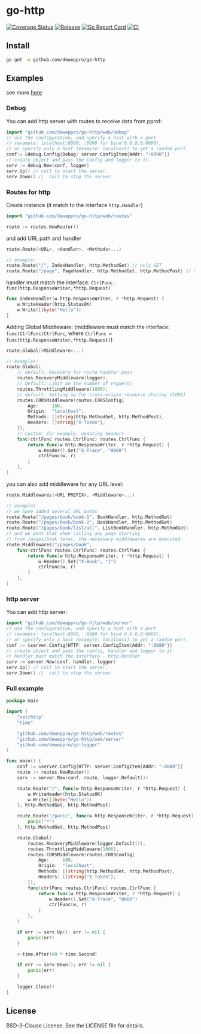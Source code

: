# go-http

[![Coverage Status](https://coveralls.io/repos/github/deweppro/go-http/badge.svg?branch=master)](https://coveralls.io/github/deweppro/go-http?branch=master)
[![Release](https://img.shields.io/github/release/deweppro/go-http.svg?style=flat-square)](https://github.com/deweppro/go-http/releases/latest)
[![Go Report Card](https://goreportcard.com/badge/github.com/deweppro/go-http)](https://goreportcard.com/report/github.com/deweppro/go-http)
[![CI](https://github.com/deweppro/go-http/actions/workflows/ci.yml/badge.svg)](https://github.com/deweppro/go-http/actions/workflows/ci.yml)

## Install

```sh
go get -u github.com/deweppro/go-http
```

## Examples

see more [here](examples)

### Debug

You can add http server with routes to receive data from pprof:

```go
import "github.com/deweppro/go-http/web/debug"
// use the configuration, and specify a host with a port 
// (example: localhost:8090, :8090 for bind 0.0.0.0:8090), 
// or specify only a host (example: localhost) to get a random port.
conf:= &debug.Config{Debug: server.ConfigItem{Addr: ":8090"}}
// сreate object and pass the config and logger to it.
serv := debug.New(conf, logger)
serv.Up() // сall to start the server.
serv.Down() //  сall to stop the server.
```

### Routes for http

Create instance (it match to the interface `http.Handler`)

```go
import "github.com/deweppro/go-http/web/routes"

route := routes.NewRouter()
```

and add URL path and handler

```go
route.Route(<URL>, <Handler>, <Methods>...)

// example:
route.Route("/", IndexHandler, http.MethodGet) // only GET
route.Route("/page", PageHandler, http.MethodGet, http.MethodPost) // GET + POST
```

handler must match the interface: `CtrlFunc: func(http.ResponseWriter,*http.Request)`

```go
func IndexHandler(w http.ResponseWriter, r *http.Request) {
    w.WriteHeader(http.StatusOK)
    w.Write([]byte("Hello"))
}
```

Adding Global Middleware: (middleware must match the interface: `func(CtrlFunc)CtrlFunc`, where `CtrlFunc = func(http.ResponseWriter,*http.Request)`)

```go
route.Global(<Middleware>...)

// examples:
route.Global(
	// default: Recovery for route handler pain
    routes.RecoveryMiddleware(logger),
    // default: Limit on the number of requests
    routes.ThrottlingMiddleware(1000),
    // default: Setting up for сross-origin resource sharing (CORS)
    routes.CORSMiddleware(routes.CORSConfig{
        Age:     100,
        Origin:  "localhost",
        Methods: []string{http.MethodGet, http.MethodPost},
        Headers: []string{"X-Token"},
    }),
    // custom: for example, updating headers
    func(ctrlFunc routes.CtrlFunc) routes.CtrlFunc {
        return func(w http.ResponseWriter, r *http.Request) {
            w.Header().Set("X-Trace", "0000")
            ctrlFunc(w, r)
        }
    },
)
```

you can also add middleware for any URL level:

```go
route.Middlewares(<URL PREFIX>, <Middleware>...)

// examples
// we have added several URL paths
route.Route("/pages/book/book-1", BookHandler, http.MethodGet)
route.Route("/pages/book/book-2", BookHandler, http.MethodGet)
route.Route("/pages/book/list/all", ListBookHandler, http.MethodGet)
// and we want that when calling any page starting 
// from /pages/book level, the necessary middlewares are executed
route.Middlewares("/pages/book", 
	func(ctrlFunc routes.CtrlFunc) routes.CtrlFunc {
        return func(w http.ResponseWriter, r *http.Request) {
            w.Header().Set("X-Book", "1")
            ctrlFunc(w, r)
        }
    }, 
)
```

### http server

You can add http server:

```go
import "github.com/deweppro/go-http/web/server"
// use the configuration, and specify a host with a port 
// (example: localhost:8080, :8080 for bind 0.0.0.0:8080), 
// or specify only a host (example: localhost) to get a random port.
conf := &server.Config{HTTP: server.ConfigItem{Addr: ":8080"}}
// сreate object and pass the config, handler and logger to it.
// handler must match the interface - http.Handler
serv := server.New(conf, handler, logger)
serv.Up() // сall to start the server.
serv.Down() //  сall to stop the server.
```

### Full example

```go
package main

import (
	"net/http"
	"time"

	"github.com/deweppro/go-http/web/routes"
	"github.com/deweppro/go-http/web/server"
	"github.com/deweppro/go-logger"
)

func main() {
	conf := &server.Config{HTTP: server.ConfigItem{Addr: ":8080"}}
	route := routes.NewRouter()
	serv := server.New(conf, route, logger.Default())

	route.Route("/", func(w http.ResponseWriter, r *http.Request) {
		w.WriteHeader(http.StatusOK)
		w.Write([]byte("Hello"))
	}, http.MethodGet, http.MethodPost)

	route.Route("/panic", func(w http.ResponseWriter, r *http.Request) {
		panic("*")
	}, http.MethodGet, http.MethodPost)

	route.Global(
		routes.RecoveryMiddleware(logger.Default()),
		routes.ThrottlingMiddleware(1000),
		routes.CORSMiddleware(routes.CORSConfig{
			Age:     100,
			Origin:  "localhost",
			Methods: []string{http.MethodGet, http.MethodPost},
			Headers: []string{"X-Token"},
		}),
		func(ctrlFunc routes.CtrlFunc) routes.CtrlFunc {
			return func(w http.ResponseWriter, r *http.Request) {
				w.Header().Set("X-Trace", "0000")
				ctrlFunc(w, r)
			}
		},
	)

	if err := serv.Up(); err != nil {
		panic(err)
	}

	<-time.After(60 * time.Second)

	if err := serv.Down(); err != nil {
		panic(err)
	}

	logger.Close()
}

```

## License

BSD-3-Clause License. See the LICENSE file for details.